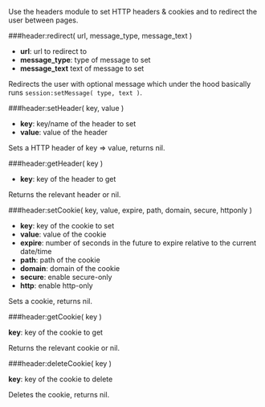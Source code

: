 Use the headers module to set HTTP headers & cookies and to redirect the user between pages.

###header:redirect( url, message\_type, message\_text )

+ **url**: url to redirect to
+ **message_type**: type of message to set
+ **message_text** text of message to set

Redirects the user with optional message which under the hood basically runs `session:setMessage( type, text )`.


###header:setHeader( key, value )

+ **key**: key/name of the header to set
+ **value**: value of the header

Sets a HTTP header of key => value, returns nil.


###header:getHeader( key )

+ **key**: key of the header to get

Returns the relevant header or nil.


###header:setCookie( key, value, expire, path, domain, secure, httponly )

+ **key**: key of the cookie to set
+ **value**: value of the cookie
+ **expire**: number of seconds in the future to expire relative to the current date/time
+ **path**: path of the cookie
+ **domain**: domain of the cookie
+ **secure**: enable secure-only
+ **http**: enable http-only

Sets a cookie, returns nil.


###header:getCookie( key )

**key**: key of the cookie to get

Returns the relevant cookie or nil.


###header:deleteCookie( key )

**key**: key of the cookie to delete

Deletes the cookie, returns nil.